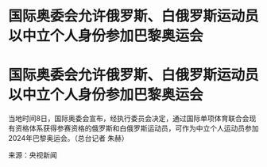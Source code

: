 # 国际奥委会允许俄罗斯、白俄罗斯运动员以中立个人身份参加巴黎奥运会

# 国际奥委会允许俄罗斯、白俄罗斯运动员以中立个人身份参加巴黎奥运会

当地时间8日，国际奥委会宣布，经执行委员会决定，通过国际单项体育联合会现有资格体系获得参赛资格的俄罗斯和白俄罗斯运动员，可作为中立个人运动员参加2024年巴黎奥运会。（总台记者
朱赫）

来源：央视新闻

